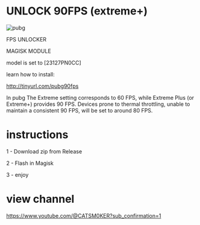 # UNLOCK 90FPS (extreme+)
![pubg](https://github.com/catsmoker/PUBG-90FPS/assets/119059457/a73e6a37-10b2-4571-860d-86705c16573d)


FPS UNLOCKER 


MAGISK MODULE

model is set to [23127PN0CC]

learn how to install:

http://tinyurl.com/pubg90fps

In pubg The Extreme setting corresponds to 60 FPS, while Extreme Plus (or Extreme+) provides 90 FPS. Devices prone to thermal throttling, unable to maintain a consistent 90 FPS, will be set to around 80 FPS.

# instructions

1 - Download zip from Release

2 - Flash in Magisk

3 - enjoy

# view channel

https://www.youtube.com/@CATSM0KER?sub_confirmation=1
